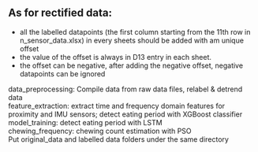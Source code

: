 ## As for rectified data:
- all the labelled datapoints (the first column starting from the 11th row in n_sensor_data.xlsx) in every sheets should be added with am unique offset
- the value of the offset is always in D13 entry in each sheet.
- the offset can be negative, after adding the negative offset, negative datapoints can be ignored 


data_preprocessing: Compile data from raw data files, relabel & detrend data\
feature_extraction: extract time and frequency domain features for proximity and IMU sensors; detect eating period with XGBoost classifier\
model_training: detect eating period with LSTM\
chewing_frequency: chewing count estimation with PSO\
Put original_data and labelled data folders under the same directory
